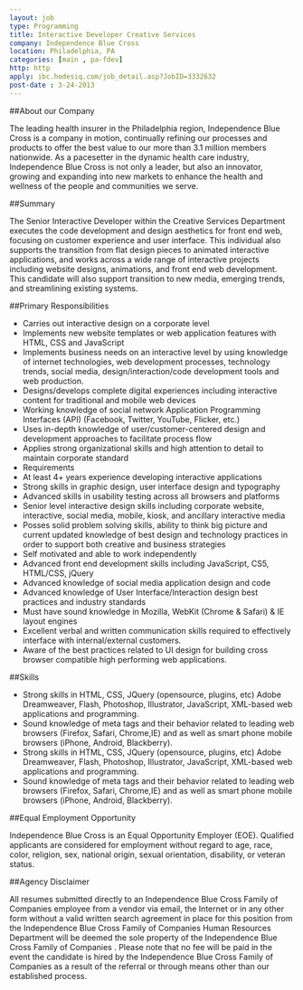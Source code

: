 ```yaml
---
layout: job
type: Programming
title: Interactive Developer Creative Services
company: Independence Blue Cross
location: Philadelphia, PA
categories: [main , pa-fdev]
http: http
apply: ibc.hodesiq.com/job_detail.asp?JobID=3332632
post-date : 3-24-2013
---
```


##About our Company

The leading health insurer in the Philadelphia region, Independence Blue Cross is a company in motion, continually refining our processes and products to offer the best value to our more than 3.1 million members nationwide. As a pacesetter in the dynamic health care industry, Independence Blue Cross is not only a leader, but also an innovator, growing and expanding into new markets to enhance the health and wellness of the people and communities we serve.

##Summary

The Senior Interactive Developer within the Creative Services Department executes the code development and design aesthetics for front end web, focusing on customer experience and user interface. This individual also supports the transition from flat design pieces to animated interactive applications, and works across a wide range of interactive projects including website designs, animations, and front end web development. This candidate will also support transition to new media, emerging trends, and streamlining existing systems.

##Primary Responsibilities

* Carries out interactive design on a corporate level
* Implements new website templates or web application features with HTML, CSS and JavaScript
* Implements business needs on an interactive level by using knowledge of internet technologies, web development processes, technology trends, social media, design/interaction/code development tools and web production.
* Designs/develops complete digital experiences including interactive content for traditional and mobile web devices
* Working knowledge of social network Application Programming Interfaces (API) (Facebook, Twitter, YouTube, Flicker, etc.)
* Uses in-depth knowledge of user/customer-centered design and development approaches to facilitate process flow
* Applies strong organizational skills and high attention to detail to maintain corporate standard
* Requirements
* At least 4+ years experience developing interactive applications
* Strong skills in graphic design, user interface design and typography
* Advanced skills in usability testing across all browsers and platforms
* Senior level interactive design skills including corporate website, interactive, social media, mobile, kiosk, and ancillary interactive media
* Posses solid problem solving skills, ability to think big picture and current updated knowledge of best design and technology practices in order to support both creative and business strategies
* Self motivated and able to work independently
* Advanced front end development skills including JavaScript, CS5, HTML/CSS, jQuery
* Advanced knowledge of social media application design and code
* Advanced knowledge of User Interface/Interaction design best practices and industry standards
* Must have sound knowledge in Mozilla, WebKit (Chrome & Safari) & IE layout engines
* Excellent verbal and written communication skills required to effectively interface with internal/external customers.
* Aware of the best practices related to UI design for building cross browser compatible high performing web applications.

##Skills

* Strong skills in HTML, CSS, JQuery (opensource, plugins, etc) Adobe Dreamweaver, Flash, Photoshop, Illustrator, JavaScript, XML-based web applications and programming. 
* Sound knowledge of meta tags and their behavior related to leading web browsers (Firefox, Safari, Chrome,IE) and as well as smart phone mobile browsers (iPhone, Android, Blackberry). 
* Strong skills in HTML, CSS, JQuery (opensource, plugins, etc) Adobe Dreamweaver, Flash, Photoshop, Illustrator, JavaScript, XML-based web applications and programming. 
* Sound knowledge of meta tags and their behavior related to leading web browsers (Firefox, Safari, Chrome,IE) and as well as smart phone mobile browsers (iPhone, Android, Blackberry).

##Equal Employment Opportunity

Independence Blue Cross is an Equal Opportunity Employer (EOE). Qualified applicants are considered for employment without regard to age, race, color, religion, sex, national origin, sexual orientation, disability, or veteran status.

##Agency Disclaimer

All resumes submitted directly to an Independence Blue Cross Family of Companies employee from a vendor via email, the Internet or in any other form without a valid written search agreement in place for this position from the Independence Blue Cross Family of Companies Human Resources Department will be deemed the sole property of the Independence Blue Cross Family of Companies . Please note that no fee will be paid in the event the candidate is hired by the Independence Blue Cross Family of Companies as a result of the referral or through means other than our established process.